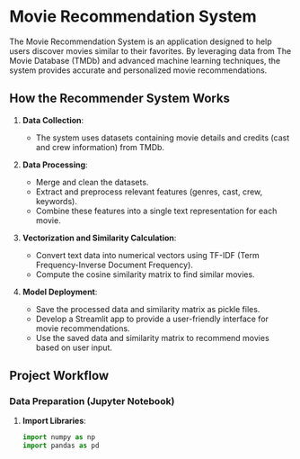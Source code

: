 # Movie Recommendation System

The Movie Recommendation System is an application designed to help users discover movies similar to their favorites. By leveraging data from The Movie Database (TMDb) and advanced machine learning techniques, the system provides accurate and personalized movie recommendations.

## How the Recommender System Works

1. **Data Collection**:
   - The system uses datasets containing movie details and credits (cast and crew information) from TMDb.

2. **Data Processing**:
   - Merge and clean the datasets.
   - Extract and preprocess relevant features (genres, cast, crew, keywords).
   - Combine these features into a single text representation for each movie.

3. **Vectorization and Similarity Calculation**:
   - Convert text data into numerical vectors using TF-IDF (Term Frequency-Inverse Document Frequency).
   - Compute the cosine similarity matrix to find similar movies.

4. **Model Deployment**:
   - Save the processed data and similarity matrix as pickle files.
   - Develop a Streamlit app to provide a user-friendly interface for movie recommendations.
   - Use the saved data and similarity matrix to recommend movies based on user input.

## Project Workflow

### Data Preparation (Jupyter Notebook)

1. **Import Libraries**:
   ```python
   import numpy as np
   import pandas as pd
